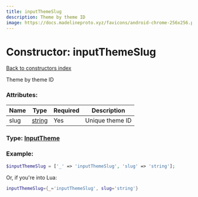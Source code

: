 ```yaml
---
title: inputThemeSlug
description: Theme by theme ID
image: https://docs.madelineproto.xyz/favicons/android-chrome-256x256.png
---
```

# Constructor: inputThemeSlug  
[Back to constructors index](index.md)



Theme by theme ID

### Attributes:

| Name     |    Type       | Required | Description |
|----------|---------------|----------|-------------|
|slug|[string](../types/string.md) | Yes|Unique theme ID|



### Type: [InputTheme](../types/InputTheme.md)


### Example:

```php
$inputThemeSlug = ['_' => 'inputThemeSlug', 'slug' => 'string'];
```  


Or, if you're into Lua:

```lua
inputThemeSlug={_='inputThemeSlug', slug='string'}

```


